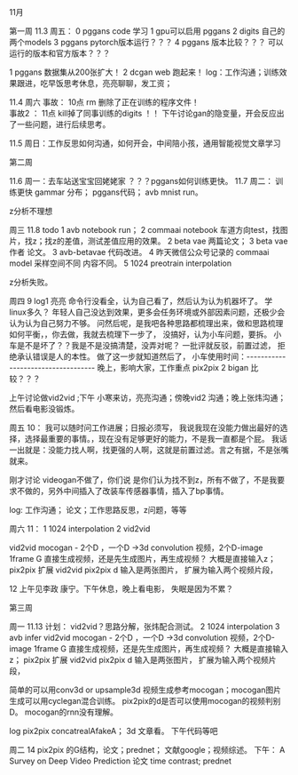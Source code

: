 

11月

第一周
11.3 周五：
0   pggans code 学习
1   gpu可以启用  pggans
2   digits 自己的两个models
3   pggans pytorch版本运行？？？
4   pggans 版本比较？？？ 可以运行的版本和官方版本？？？

1 pggans 数据集从200张扩大！
2 dcgan web 跑起来！
log：工作沟通；训练效果跟进，吃早饭思考休息，亮亮聊聊，发工资； 

11.4  周六
事故：   10点  rm  删除了正在训练的程序文件！    
事故2 ： 11点   kill掉了同事训练的digits ！！
下午讨论gan的隐变量，开会反应出了一些问题，进行后续思考。

11.5 周日：工作反思如何沟通，如何开会，中间陪小孩，通用智能视觉文章学习


第二周 

11.6 周一：去车站送宝宝回姥姥家
？？？pggans如何训练更快。
11.7 周二：  训练更快
gammar 分布；
pggans代码； 
avb mnist run。

z分析不理想

周三 11.8
todo 1  avb notebook run； 2  commaai notebook 车道方向test，找图片，找z；找z的差值，测试差值应用的效果。
2  beta vae  两篇论文； 3 beta vae 作者  论文。
3 avb-betavae  代码改进。
4 昨天微信公众号记录的 commaai model 采样空间不同 内容不同。
5 1024 preotrain interpolation

z分析失败。


周四 9 log1 亮亮 命令行没看全，认为自己看了，然后认为认为机器坏了。 学linux多久？   年轻人自己没达到效果，更多会任务环境或外部因素问题，还极少会认为认为自己努力不够。
问然后呢，是我吧各种思路都梳理出来，做和思路梳理如何平衡，，你去做，我就去梳理下一步了，
没搞好，认为小车问题，要拆。  小车是不是坏了？？我是不是没搞清楚，没弄对呢？
一批评就反驳，前置过滤，   拒绝承认错误是人的本性。
做了这一步就知道然后了，
小车使用时间：----------------------------------- 晚上，影响大家，工作重点
pix2pix 2 bigan 比较？？？

上午讨论做vid2vid ;下午 小寒来访，亮亮沟通；傍晚vid2 沟通；晚上张炜沟通；然后看电影没锻炼。


周五 10： 
我可以随时问工作进展；日报必须写，
我说我现在没能力做出最好的选择，选择最重要的事情。，现在没有足够更好的能力，不是我一直都是个屁。  我话一出就是：没能力找人啊，找更强的人啊，这就是前置过滤。言之有据，不是张嘴就来。

刚才讨论 videogan不做了，你们说 是你们认为找不到z，所有不做了，不是我要求不做的，另外中间插入了改装车传感器事情，插入了bp事情。

log: 工作沟通； 论文；工作思路反思，z问题，等等


周六 11：
1   1024 interpolation  2 vid2vid  

vid2vid
mocogan - 2个D ，一个D ->3d convolution 视频，2个D-image 1frame
G 直接生成视频，还是先生成图片，再生成视频？  大概是直接输入z；
pix2pix  扩展 vid2vid 
pix2pix d 输入是两张图片，  扩展为输入两个视频片段，



12  上午见李政 康宁。下午休息，晚上看电影， 失眠是因为不累？




第三周

周一 11.13   计划： vid2vid？思路分解，张炜配合测试。  2  1024 interpolation  3 avb infer
vid2vid
mocogan - 2个D ，一个D ->3d convolution 视频，2个D-image 1frame
G 直接生成视频，还是先生成图片，再生成视频？  大概是直接输入z；
pix2pix  扩展 vid2vid 
pix2pix d 输入是两张图片，  扩展为输入两个视频片段，

简单的可以用conv3d or upsample3d
视频生成参考mocogan；mocogan图片生成可以用cyclegan混合训练。
pix2pix的d是否可以使用mocogan的视频判别D。   mocogan的rnn没有理解。

log pix2pix concatrealAfakeA； 3d 文章看。 下午代码等吧

周二 14
pix2pix 的G结构，论文；prednet； 文献google；视频综述。
下午：  A Survey on Deep Video Prediction  论文   time contrast; prednet
































